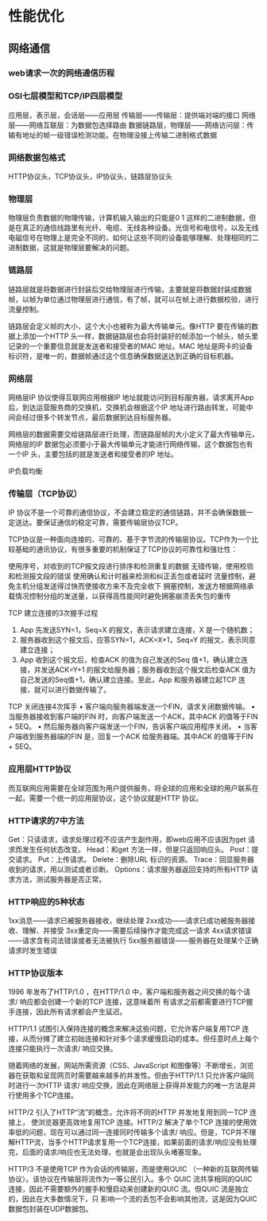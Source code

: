 # 性能优化

## 网络通信

### web请求一次的网络通信历程

### OSI七层模型和TCP/IP四层模型

应用层，表示层，会话层——应用层
传输层——传输层：提供端对端的接口
网络层——网络互联层：为数据包选择路由
数据链路层，物理层——网络访问层：传输有地址的帧一级错误检测功能。在物理没接上传输二进制格式数据

### 网络数据包格式

HTTP协议头，TCP协议头，IP协议头，链路层协议头

### 物理层

物理层负责数据的物理传输，计算机输入输出的只能是0 1 这样的二进制数据，但是在真正的通信线路里有光纤、电缆、无线各种设备。光信号和电信号，以及无线电磁信号在物理上是完全不同的，如何让这些不同的设备能够理解、处理相同的二进制数据，这就是物理层要解决的问题。

### 链路层

链路层就是将数据进行封装后交给物理层进行传输，主要就是将数据封装成数据帧，以帧为单位通过物理层进行通信，有了帧，就可以在帧上进行数据校验，进行流量控制。

链路层会定义帧的大小，这个大小也被称为最大传输单元。像HTTP 要在传输的数据上添加一个HTTP 头一样，数据链路层也会将封装好的帧添加一个帧头，帧头里记录的一个重要信息就是发送者和接受者的MAC 地址。MAC 地址是网卡的设备标识符，是唯一的，数据帧通过这个信息确保数据送达到正确的目标机器。

### 网络层

网络层IP 协议使得互联网应用根据IP 地址就能访问到目标服务器，请求离开App 后，到达运营服务商的交换机，交换机会根据这个IP 地址进行路由转发，可能中间会经过很多个转发节点，最后数据到达目标服务器。

网络层的数据需要交给链路层进行处理，而链路层帧的大小定义了最大传输单元，网络层的IP 数据包必须要小于最大传输单元才能进行网络传输，这个数据包也有一个IP 头，主要包括的就是发送者和接受者的IP 地址。

IP负载均衡

### 传输层（TCP协议）

IP 协议不是一个可靠的通信协议，不会建立稳定的通信链路，并不会确保数据一定送达。要保证通信的稳定可靠，需要传输层协议TCP。

TCP协议是一种面向连接的、可靠的、基于字节流的传输层协议。TCP作为一个比较基础的通讯协议，有很多重要的机制保证了TCP协议的可靠性和强壮性：

使用序号，对收到的TCP报文段进行排序和检测重复的数据
无错传输，使用校验和检测报文段的错误
使用确认和计时器来检测和纠正丢包或者延时
流量控制，避免主机分组发送得过快而使接收方来不及完全收下
拥塞控制，发送方根据网络承载情况控制分组的发送量，以获得高性能同时避免拥塞崩溃丢失包的重传

TCP 建立连接的3次握手过程
1. App 先发送SYN=1，Seq=X 的报文，表示请求建立连接，X 是一个随机数；
2. 服务器收到这个报文后，应答SYN=1，ACK=X+1，Seq=Y 的报文，表示同意建立连接；
3. App 收到这个报文后，检查ACK 的值为自己发送的Seq 值+1，确认建立连接，并发送ACK=Y+1 的报文给服务器；服务器收到这个报文后检查ACK 值为自己发送的Seq值+1，确认建立连接。至此，App 和服务器建立起TCP 连接，就可以进行数据传输了。

TCP 关闭连接4次挥手
• 客户端向服务器端发送一个FIN，请求关闭数据传输。
• 当服务器接收到客户端的FIN 时，向客户端发送一个ACK，其中ACK 的值等于FIN + SEQ。
• 然后服务器向客户端发送一个FIN，告诉客户端应用程序关闭。
• 当客户端收到服务器端的FIN 是，回复一个ACK 给服务器端。其中ACK 的值等于FIN + SEQ。

### 应用层HTTP协议

而互联网应用需要在全球范围为用户提供服务，将全球的应用和全球的用户联系在一起，需要一个统一的应用层协议，这个协议就是HTTP 协议。

### HTTP请求的7中方法

Get：只读请求，请求处理过程不应该产生副作用，即web应用不应该因为get 请求而发生任何状态改变。
Head：和get 方法一样，但是只返回响应头。
Post：提交请求。
Put：上传请求。
Delete：删除URL 标识的资源。
Trace：回显服务器收到的请求，用以测试或者诊断。
Options：请求服务器返回支持的所有HTTP 请求方法，测试服务器是否正常。

### HTTP响应的5种状态

1xx消息——请求已被服务器接收，继续处理
2xx成功——请求已成功被服务器接收、理解、并接受
3xx重定向——需要后续操作才能完成这一请求
4xx请求错误——请求含有词法错误或者无法被执行
5xx服务器错误——服务器在处理某个正确请求时发生错误

### HTTP协议版本

1996 年发布了HTTP/1.0 ，在HTTP/1.0 中，客户端和服务器之间交换的每个请求/ 响应都会创建一个新的TCP 连接，这意味着所
有请求之前都需要进行TCP握手连接，因此所有请求都会产生延迟。

HTTP/1.1 试图引入保持连接的概念来解决这些问题，它允许客户端复用TCP 连接，从而分摊了建立初始连接和针对多个请求缓慢启动的成本。但任意时点上每个连接只能执行一次请求/ 响应交换。

随着网络的发展，网站所需资源（CSS、JavaScript 和图像等）不断增长，浏览器在获取和呈现网页时需要越来越多的并发性。但由于HTTP/1.1 只允许客户端同时进行一次HTTP 请求/ 响应交换，因此在网络层上获得并发能力的唯一方法是并行使用多个TCP连接。

HTTP/2 引入了HTTP“流”的概念，允许将不同的HTTP 并发地复用到同一TCP 连接上， 使浏览器更高效地复用TCP 连接。HTTP/2 解决了单个TCP 连接的使用效率低的问题，现在可以通过同一连接同时传输多个请求/ 响应。但是，TCP并不理解HTTP流，当多个HTTP请求复用一个TCP连接，如果前面的请求/响应没有处理完，后面的请求/响应也无法处理，也就是会出现队头堵塞现象。

HTTP/3 不是使用TCP 作为会话的传输层，而是使用QUIC （一种新的互联网传输协议）。该协议在传输层将流作为一等公民引入。多个
QUIC 流共享相同的QUIC 连接，因此不需要额外的握手和慢启动来创建新的QUIC 流。但QUIC 流是独立的，因此在大多数情况下，只
影响一个流的丢包不会影响其他流，这是因为QUIC 数据包封装在UDP数据包。